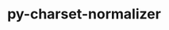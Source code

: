 ---
title: "py-charset-normalizer"
layout: cache
categories: [package, develop-2023-09-10]
meta: {"versions": ["3.1.0"], "compilers": ["apple-clang@=14.0.0", "gcc@=11.1.0", "gcc@=11.3.0", "gcc@=7.3.1", "oneapi@=2023.2.0"], "oss": ["amzn2", "ubuntu20.04", "ubuntu22.04", "ventura"], "platforms": ["darwin", "linux"], "targets": ["aarch64", "neoverse_n1", "ppc64le", "x86_64", "x86_64_v3"], "stacks": ["aws-isc", "aws-isc-aarch64", "data-vis-sdk", "e4s", "e4s-oneapi", "e4s-power", "ml-darwin-aarch64-mps", "ml-linux-x86_64-cpu", "ml-linux-x86_64-cuda", "ml-linux-x86_64-rocm", "root"], "num_specs": 21, "num_specs_by_stack": {"ml-darwin-aarch64-mps": 2, "root": 21, "aws-isc-aarch64": 2, "aws-isc": 1, "e4s-power": 4, "e4s-oneapi": 1, "e4s": 5, "data-vis-sdk": 1, "ml-linux-x86_64-rocm": 5, "ml-linux-x86_64-cpu": 5, "ml-linux-x86_64-cuda": 5}}
spec_details: [{"hash": "lqqjmmxf5whgrocq4qzfafd3l5xpbiyp", "compiler": "apple-clang@=14.0.0", "versions": ["3.1.0"], "os": "ventura", "platform": "darwin", "target": "aarch64", "variants": ["build_system=python_pip"], "stacks": ["ml-darwin-aarch64-mps", "root"], "size": "-", "tarball": "https://binaries.spack.io/develop-2023-09-10/build_cache/darwin-ventura-aarch64/apple-clang-14.0.0/py-charset-normalizer-3.1.0/darwin-ventura-aarch64-apple-clang-14.0.0-py-charset-normalizer-3.1.0-lqqjmmxf5whgrocq4qzfafd3l5xpbiyp.spack"}, {"hash": "qxfie6vqeku3flxvgebacvt4uasjindd", "compiler": "apple-clang@=14.0.0", "versions": ["3.1.0"], "os": "ventura", "platform": "darwin", "target": "aarch64", "variants": ["build_system=python_pip"], "stacks": ["ml-darwin-aarch64-mps", "root"], "size": "-", "tarball": "https://binaries.spack.io/develop-2023-09-10/build_cache/darwin-ventura-aarch64/apple-clang-14.0.0/py-charset-normalizer-3.1.0/darwin-ventura-aarch64-apple-clang-14.0.0-py-charset-normalizer-3.1.0-qxfie6vqeku3flxvgebacvt4uasjindd.spack"}, {"hash": "6c7n4gs7exctsixalohmdemb3snwkr7g", "compiler": "gcc@=7.3.1", "versions": ["3.1.0"], "os": "amzn2", "platform": "linux", "target": "aarch64", "variants": ["build_system=python_pip"], "stacks": ["aws-isc-aarch64", "root"], "size": "-", "tarball": "https://binaries.spack.io/develop-2023-09-10/build_cache/linux-amzn2-aarch64/gcc-7.3.1/py-charset-normalizer-3.1.0/linux-amzn2-aarch64-gcc-7.3.1-py-charset-normalizer-3.1.0-6c7n4gs7exctsixalohmdemb3snwkr7g.spack"}, {"hash": "dhji3uhkorhprtcthqlfkt4g4oj4iqnn", "compiler": "gcc@=7.3.1", "versions": ["3.1.0"], "os": "amzn2", "platform": "linux", "target": "neoverse_n1", "variants": ["build_system=python_pip"], "stacks": ["aws-isc-aarch64", "root"], "size": "-", "tarball": "https://binaries.spack.io/develop-2023-09-10/build_cache/linux-amzn2-neoverse_n1/gcc-7.3.1/py-charset-normalizer-3.1.0/linux-amzn2-neoverse_n1-gcc-7.3.1-py-charset-normalizer-3.1.0-dhji3uhkorhprtcthqlfkt4g4oj4iqnn.spack"}, {"hash": "bkzz7gb6ggplpf7vk2m3fuy7dcwkjuza", "compiler": "gcc@=7.3.1", "versions": ["3.1.0"], "os": "amzn2", "platform": "linux", "target": "x86_64_v3", "variants": ["build_system=python_pip"], "stacks": ["root", "aws-isc"], "size": "-", "tarball": "https://binaries.spack.io/develop-2023-09-10/build_cache/linux-amzn2-x86_64_v3/gcc-7.3.1/py-charset-normalizer-3.1.0/linux-amzn2-x86_64_v3-gcc-7.3.1-py-charset-normalizer-3.1.0-bkzz7gb6ggplpf7vk2m3fuy7dcwkjuza.spack"}, {"hash": "sdjv3zr4mvq3dobk45yuza5b456aaqib", "compiler": "gcc@=11.1.0", "versions": ["3.1.0"], "os": "ubuntu20.04", "platform": "linux", "target": "ppc64le", "variants": ["build_system=python_pip"], "stacks": ["e4s-power", "root"], "size": "-", "tarball": "https://binaries.spack.io/develop-2023-09-10/build_cache/linux-ubuntu20.04-ppc64le/gcc-11.1.0/py-charset-normalizer-3.1.0/linux-ubuntu20.04-ppc64le-gcc-11.1.0-py-charset-normalizer-3.1.0-sdjv3zr4mvq3dobk45yuza5b456aaqib.spack"}, {"hash": "7jnz2m5qf575hr4ghzkuon7cwj3ax4vq", "compiler": "gcc@=11.1.0", "versions": ["3.1.0"], "os": "ubuntu20.04", "platform": "linux", "target": "ppc64le", "variants": ["build_system=python_pip"], "stacks": ["e4s-power", "root"], "size": "-", "tarball": "https://binaries.spack.io/develop-2023-09-10/build_cache/linux-ubuntu20.04-ppc64le/gcc-11.1.0/py-charset-normalizer-3.1.0/linux-ubuntu20.04-ppc64le-gcc-11.1.0-py-charset-normalizer-3.1.0-7jnz2m5qf575hr4ghzkuon7cwj3ax4vq.spack"}, {"hash": "ahi63ijesupszzxbfj74t3h3gqh7lpnq", "compiler": "gcc@=11.1.0", "versions": ["3.1.0"], "os": "ubuntu20.04", "platform": "linux", "target": "ppc64le", "variants": ["build_system=python_pip"], "stacks": ["e4s-power", "root"], "size": "-", "tarball": "https://binaries.spack.io/develop-2023-09-10/build_cache/linux-ubuntu20.04-ppc64le/gcc-11.1.0/py-charset-normalizer-3.1.0/linux-ubuntu20.04-ppc64le-gcc-11.1.0-py-charset-normalizer-3.1.0-ahi63ijesupszzxbfj74t3h3gqh7lpnq.spack"}, {"hash": "hpaoukmmcbbabrkfo475pwr6fgjj3apd", "compiler": "gcc@=11.1.0", "versions": ["3.1.0"], "os": "ubuntu20.04", "platform": "linux", "target": "ppc64le", "variants": ["build_system=python_pip"], "stacks": ["e4s-power", "root"], "size": "-", "tarball": "https://binaries.spack.io/develop-2023-09-10/build_cache/linux-ubuntu20.04-ppc64le/gcc-11.1.0/py-charset-normalizer-3.1.0/linux-ubuntu20.04-ppc64le-gcc-11.1.0-py-charset-normalizer-3.1.0-hpaoukmmcbbabrkfo475pwr6fgjj3apd.spack"}, {"hash": "a7knpgmjbw7h2jsl6ls24mmptzjyqqmf", "compiler": "oneapi@=2023.2.0", "versions": ["3.1.0"], "os": "ubuntu20.04", "platform": "linux", "target": "x86_64", "variants": ["build_system=python_pip"], "stacks": ["e4s-oneapi", "root"], "size": "-", "tarball": "https://binaries.spack.io/develop-2023-09-10/build_cache/linux-ubuntu20.04-x86_64/oneapi-2023.2.0/py-charset-normalizer-3.1.0/linux-ubuntu20.04-x86_64-oneapi-2023.2.0-py-charset-normalizer-3.1.0-a7knpgmjbw7h2jsl6ls24mmptzjyqqmf.spack"}, {"hash": "o6jneen66yg26hpeoaoqu3l3q7zqk4rv", "compiler": "gcc@=11.1.0", "versions": ["3.1.0"], "os": "ubuntu20.04", "platform": "linux", "target": "x86_64_v3", "variants": ["build_system=python_pip"], "stacks": ["e4s", "root"], "size": "-", "tarball": "https://binaries.spack.io/develop-2023-09-10/build_cache/linux-ubuntu20.04-x86_64_v3/gcc-11.1.0/py-charset-normalizer-3.1.0/linux-ubuntu20.04-x86_64_v3-gcc-11.1.0-py-charset-normalizer-3.1.0-o6jneen66yg26hpeoaoqu3l3q7zqk4rv.spack"}, {"hash": "vczruarum3me2mxtenpkvcpoknqgrpyl", "compiler": "gcc@=11.1.0", "versions": ["3.1.0"], "os": "ubuntu20.04", "platform": "linux", "target": "x86_64_v3", "variants": ["build_system=python_pip"], "stacks": ["data-vis-sdk", "root"], "size": "-", "tarball": "https://binaries.spack.io/develop-2023-09-10/build_cache/linux-ubuntu20.04-x86_64_v3/gcc-11.1.0/py-charset-normalizer-3.1.0/linux-ubuntu20.04-x86_64_v3-gcc-11.1.0-py-charset-normalizer-3.1.0-vczruarum3me2mxtenpkvcpoknqgrpyl.spack"}, {"hash": "eu4ncfmn6e55pm64orazpx4rugkhjwmm", "compiler": "gcc@=11.1.0", "versions": ["3.1.0"], "os": "ubuntu20.04", "platform": "linux", "target": "x86_64_v3", "variants": ["build_system=python_pip"], "stacks": ["e4s", "root"], "size": "-", "tarball": "https://binaries.spack.io/develop-2023-09-10/build_cache/linux-ubuntu20.04-x86_64_v3/gcc-11.1.0/py-charset-normalizer-3.1.0/linux-ubuntu20.04-x86_64_v3-gcc-11.1.0-py-charset-normalizer-3.1.0-eu4ncfmn6e55pm64orazpx4rugkhjwmm.spack"}, {"hash": "32mqz23ea4dqrl7yibkhlw6fwday5okw", "compiler": "gcc@=11.1.0", "versions": ["3.1.0"], "os": "ubuntu20.04", "platform": "linux", "target": "x86_64_v3", "variants": ["build_system=python_pip"], "stacks": ["e4s", "root"], "size": "-", "tarball": "https://binaries.spack.io/develop-2023-09-10/build_cache/linux-ubuntu20.04-x86_64_v3/gcc-11.1.0/py-charset-normalizer-3.1.0/linux-ubuntu20.04-x86_64_v3-gcc-11.1.0-py-charset-normalizer-3.1.0-32mqz23ea4dqrl7yibkhlw6fwday5okw.spack"}, {"hash": "3siy2exj72bs6bse7lc2hnz35pen7jcc", "compiler": "gcc@=11.1.0", "versions": ["3.1.0"], "os": "ubuntu20.04", "platform": "linux", "target": "x86_64_v3", "variants": ["build_system=python_pip"], "stacks": ["e4s", "root"], "size": "-", "tarball": "https://binaries.spack.io/develop-2023-09-10/build_cache/linux-ubuntu20.04-x86_64_v3/gcc-11.1.0/py-charset-normalizer-3.1.0/linux-ubuntu20.04-x86_64_v3-gcc-11.1.0-py-charset-normalizer-3.1.0-3siy2exj72bs6bse7lc2hnz35pen7jcc.spack"}, {"hash": "b7ow57abjsbynazcercrpjp2xj26te4k", "compiler": "gcc@=11.1.0", "versions": ["3.1.0"], "os": "ubuntu20.04", "platform": "linux", "target": "x86_64_v3", "variants": ["build_system=python_pip"], "stacks": ["e4s", "root"], "size": "-", "tarball": "https://binaries.spack.io/develop-2023-09-10/build_cache/linux-ubuntu20.04-x86_64_v3/gcc-11.1.0/py-charset-normalizer-3.1.0/linux-ubuntu20.04-x86_64_v3-gcc-11.1.0-py-charset-normalizer-3.1.0-b7ow57abjsbynazcercrpjp2xj26te4k.spack"}, {"hash": "twi52mqrv7dhzqbgddotgizikn36tnjl", "compiler": "gcc@=11.3.0", "versions": ["3.1.0"], "os": "ubuntu22.04", "platform": "linux", "target": "x86_64_v3", "variants": ["build_system=python_pip"], "stacks": ["ml-linux-x86_64-rocm", "ml-linux-x86_64-cpu", "ml-linux-x86_64-cuda", "root"], "size": "-", "tarball": "https://binaries.spack.io/develop-2023-09-10/build_cache/linux-ubuntu22.04-x86_64_v3/gcc-11.3.0/py-charset-normalizer-3.1.0/linux-ubuntu22.04-x86_64_v3-gcc-11.3.0-py-charset-normalizer-3.1.0-twi52mqrv7dhzqbgddotgizikn36tnjl.spack"}, {"hash": "a55z5veqmpdkprwgfxnk6igdhtj44w3o", "compiler": "gcc@=11.3.0", "versions": ["3.1.0"], "os": "ubuntu22.04", "platform": "linux", "target": "x86_64_v3", "variants": ["build_system=python_pip"], "stacks": ["ml-linux-x86_64-rocm", "ml-linux-x86_64-cpu", "ml-linux-x86_64-cuda", "root"], "size": "-", "tarball": "https://binaries.spack.io/develop-2023-09-10/build_cache/linux-ubuntu22.04-x86_64_v3/gcc-11.3.0/py-charset-normalizer-3.1.0/linux-ubuntu22.04-x86_64_v3-gcc-11.3.0-py-charset-normalizer-3.1.0-a55z5veqmpdkprwgfxnk6igdhtj44w3o.spack"}, {"hash": "da6uuq2kt2bujflg7ujbrvvbyz3aaqzp", "compiler": "gcc@=11.3.0", "versions": ["3.1.0"], "os": "ubuntu22.04", "platform": "linux", "target": "x86_64_v3", "variants": ["build_system=python_pip"], "stacks": ["ml-linux-x86_64-rocm", "ml-linux-x86_64-cpu", "ml-linux-x86_64-cuda", "root"], "size": "-", "tarball": "https://binaries.spack.io/develop-2023-09-10/build_cache/linux-ubuntu22.04-x86_64_v3/gcc-11.3.0/py-charset-normalizer-3.1.0/linux-ubuntu22.04-x86_64_v3-gcc-11.3.0-py-charset-normalizer-3.1.0-da6uuq2kt2bujflg7ujbrvvbyz3aaqzp.spack"}, {"hash": "mhaiyks4c5hafs6u5qbt5qiaquznwkwf", "compiler": "gcc@=11.3.0", "versions": ["3.1.0"], "os": "ubuntu22.04", "platform": "linux", "target": "x86_64_v3", "variants": ["build_system=python_pip"], "stacks": ["ml-linux-x86_64-rocm", "ml-linux-x86_64-cpu", "ml-linux-x86_64-cuda", "root"], "size": "-", "tarball": "https://binaries.spack.io/develop-2023-09-10/build_cache/linux-ubuntu22.04-x86_64_v3/gcc-11.3.0/py-charset-normalizer-3.1.0/linux-ubuntu22.04-x86_64_v3-gcc-11.3.0-py-charset-normalizer-3.1.0-mhaiyks4c5hafs6u5qbt5qiaquznwkwf.spack"}, {"hash": "sywchikukzxf7xh22i7vg26twudg72rg", "compiler": "gcc@=11.3.0", "versions": ["3.1.0"], "os": "ubuntu22.04", "platform": "linux", "target": "x86_64_v3", "variants": ["build_system=python_pip"], "stacks": ["ml-linux-x86_64-rocm", "ml-linux-x86_64-cpu", "ml-linux-x86_64-cuda", "root"], "size": "-", "tarball": "https://binaries.spack.io/develop-2023-09-10/build_cache/linux-ubuntu22.04-x86_64_v3/gcc-11.3.0/py-charset-normalizer-3.1.0/linux-ubuntu22.04-x86_64_v3-gcc-11.3.0-py-charset-normalizer-3.1.0-sywchikukzxf7xh22i7vg26twudg72rg.spack"}]
---
